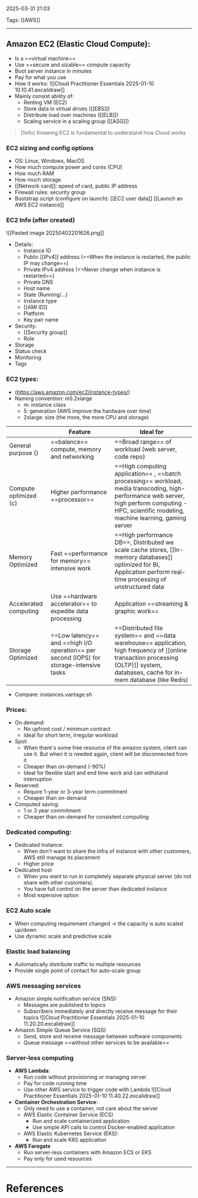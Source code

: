 2025-03-31 21:03

Tags: [[AWS]]

---

## Amazon EC2 (Elastic Cloud Compute):

- Is a ==virtual machine==
- Use ==secure and sizable== compute capacity
- Boot server instance in minutes
- Pay for what you use
- How it works:
  ![[Cloud Practitioner Essentials 2025-01-10 10.10.41.excalidraw]]
- Mainly consist ability of:
  - Renting VM (EC2)
  - Store data in virtual drives ([[EBS]])
  - Distribute load over machines ([[ELB]])
  - Scaling service in a scaling group ([[ASG]])

> [!info] Knowing EC2 is fundamental to understand how Cloud works

### EC2 sizing and config options

- OS: Linux, Windows, MacOS
- How much compute power and cores (CPU)
- How much RAM
- How much storage
- [[Network card]]: speed of card, public IP address
- Firewall rules: security group
- Bootstrap script (configure on launch): [[EC2 user data]]
  [[Launch an AWS EC2 instance]]

### EC2 Info (after created)

![[Pasted image 20250402201626.png]]

- Details:
  - Instance ID
  - Public [[IPv4]] address (==When the instance is restarted, the public IP may change==)
  - Private IPv4 address (==Never change when instance is restarted==)
  - Private DNS
  - Host name
  - State (Running/...)
  - Instance type
  - [[AMI ID]]
  - Platform
  - Key pair name
- Security:
  - [[Security group]]
  - Role
- Storage
- Status check
- Monitoring
- Tags

### EC2 types:

- (https://aws.amazon.com/ec2/instance-types/)
- Naming convention: m5.2xlarge
  - m: instance class
  - 5: generation (AWS improve the hardware over time)
  - 2xlarge: size (the more, the more CPU and storage)

|                       | Feature                                                                                  | Ideal for                                                                                                                                                                                          |
| --------------------- | ---------------------------------------------------------------------------------------- | -------------------------------------------------------------------------------------------------------------------------------------------------------------------------------------------------- |
| General purpose ()    | ==balance== compute, memory and networking                                               | ==Broad range== of workload (web server, code repo)                                                                                                                                                |
| Compute optimized (c) | Higher performance ==processor==                                                         | ==High computing application== , ==batch processing== workload, media transcoding, high-performance web server, high perform computing - HPC, scientific modeling, machine learning, gaming server |
| Memory Optimized      | Fast ==performance for memory== intensive work                                           | ==High performance DB==, Distributed we scale cache stores, [[In-memory databases]] optimized for BI, Application perform real-time processing of unstructured data                                |
| Accelerated computing | Use ==hardware accelerator== to expedite data processing                                 | Application ==streaming & graphic work==                                                                                                                                                           |
| Storage Optimized     | ==Low latency== and ==high I/O operation== per second (IOPS) for storage-intensive tasks | ==Distributed file system== and ==data warehouse== application, high frequency of [[online transaction processing (OLTP)]] system, databases, cache for in-mem database (like Redis)               |

- Compare: instances.vantage.sh

### Prices:

- On demand:
  - No upfront cost / minimum contract
  - Ideal for short term, irregular workload
- Spot:
  - When there's some free resource of the amazon system, client can use it. But when it is needed again, client will be disconnected from it
  - Cheaper than on-demand (-90%)
  - Ideal for flexible start and end time work and can withstand interruption
- Reserved:
  - Require 1-year or 3-year term commitment
  - Cheaper than on-demand
- Computed saving:
  - 1 or 3 year commitment
  - Cheaper than on-demand for consistent computing

### Dedicated computing:

- Dedicated Instance:
  - When don't want to share the infra of instance with other customers, AWS still manage its placement
  - Higher price
- Dedicated host
  - When you want to run in completely separate physical server (do not share with other customers).
  - You have full control on the server than dedicated instance
  - Most expensive option

### EC2 Auto scale

- When computing requirement changed -> the capacity is auto scaled up/down
- Use dynamic scale and predictive scale

### Elastic load balancing

- Automatically distribute traffic to multiple resources
- Provide single point of contact for auto-scale group

### AWS messaging services

- Amazon simple notification service (SNS):
  - Messages are published to topics
  - Subscribers immediately and directly receive message for their topics
    ![[Cloud Practitioner Essentials 2025-01-10 11.20.20.excalidraw]]
- Amazon Simple Queue Service (SQS)
  - Send, store and receive message between software components
  - Queue message ==without other services to be available==

### Server-less computing

- **AWS Lambda**:
  - Run code without provisioning or managing server
  - Pay for code running time
  - Use other AWS service to trigger code with Lambda
    ![[Cloud Practitioner Essentials 2025-01-10 11.40.22.excalidraw]]
- **Container Orchestration Service**:
  - Only need to use a container, not care about the server
  - AWS Elastic Container Service (ECS)
    - Run and scale containerized application
    - Use simple API calls to control Docker-enabled application
  - AWS Elastic Kubernetes Service (EKS):
    - Run and scale K8S application
- **AWS Faregate**
  - Run server-less containers with Amazon ECS or EKS
  - Pay only for used resources

---

# References

